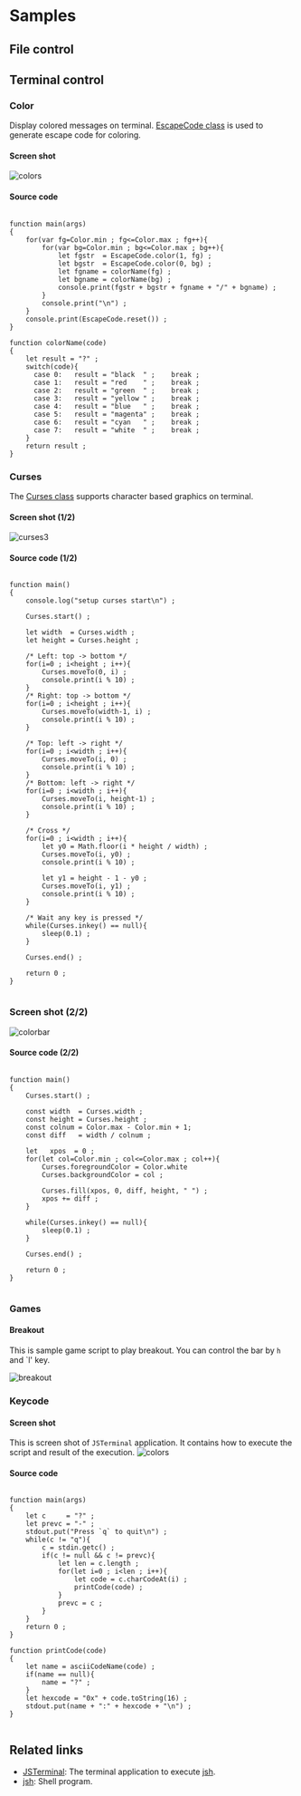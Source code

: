 

# Samples

## File control

## Terminal control
### Color
Display colored messages on terminal.
[EscapeCode class](https://github.com/steelwheels/KiwiScript/blob/master/KiwiLibrary/Document/Class/EscapeCode.md) is used to generate escape code for coloring.

#### Screen shot
![colors](colors.png)

#### Source code
````

function main(args)
{
	for(var fg=Color.min ; fg<=Color.max ; fg++){
		for(var bg=Color.min ; bg<=Color.max ; bg++){
			let fgstr  = EscapeCode.color(1, fg) ;
			let bgstr  = EscapeCode.color(0, bg) ;
			let fgname = colorName(fg) ;
			let bgname = colorName(bg) ;
			console.print(fgstr + bgstr + fgname + "/" + bgname) ;
		}
		console.print("\n") ;
	}
	console.print(EscapeCode.reset()) ;
}

function colorName(code)
{
	let result = "?" ;
	switch(code){
	  case 0:	result = "black  " ;	break ;
	  case 1:	result = "red    " ;	break ;
	  case 2:	result = "green  " ;	break ;
	  case 3:	result = "yellow " ;	break ;
	  case 4:	result = "blue   " ;	break ;
	  case 5:	result = "magenta" ;	break ;
	  case 6:	result = "cyan   " ;	break ;
	  case 7:	result = "white  " ;	break ;
	}
	return result ;
}

````

### Curses
The [Curses class](https://github.com/steelwheels/KiwiScript/blob/master/KiwiLibrary/Document/Class/Curses.md)
supports character based graphics on terminal.

#### Screen shot (1/2)
![curses3](curses3.png)

#### Source code (1/2)
````

function main()
{
	console.log("setup curses start\n") ;

	Curses.start() ;

	let width  = Curses.width ;
	let height = Curses.height ;

	/* Left: top -> bottom */
	for(i=0 ; i<height ; i++){
		Curses.moveTo(0, i) ;
		console.print(i % 10) ;
	}
	/* Right: top -> bottom */
	for(i=0 ; i<height ; i++){
		Curses.moveTo(width-1, i) ;
		console.print(i % 10) ;
	}

	/* Top: left -> right */
	for(i=0 ; i<width ; i++){
		Curses.moveTo(i, 0) ;
		console.print(i % 10) ;
	}
	/* Bottom: left -> right */
	for(i=0 ; i<width ; i++){
		Curses.moveTo(i, height-1) ;
		console.print(i % 10) ;
	}

	/* Cross */
	for(i=0 ; i<width ; i++){
		let y0 = Math.floor(i * height / width) ;
		Curses.moveTo(i, y0) ;
		console.print(i % 10) ;

		let y1 = height - 1 - y0 ;
		Curses.moveTo(i, y1) ;
		console.print(i % 10) ;
	}

	/* Wait any key is pressed */
	while(Curses.inkey() == null){
		sleep(0.1) ;
	}

	Curses.end() ;

	return 0 ;
}


````

### Screen shot (2/2)
![colorbar](colorbar.png)

#### Source code (2/2)
````

function main()
{
	Curses.start() ;

	const width  = Curses.width ;
	const height = Curses.height ;
	const colnum = Color.max - Color.min + 1;
	const diff   = width / colnum ;

	let   xpos  = 0 ;
	for(let col=Color.min ; col<=Color.max ; col++){
		Curses.foregroundColor = Color.white
		Curses.backgroundColor = col ;

		Curses.fill(xpos, 0, diff, height, " ") ;
		xpos += diff ;
	}

	while(Curses.inkey() == null){
		sleep(0.1) ;
	}

	Curses.end() ;

	return 0 ;
}


````

### Games

#### Breakout 
This is sample game script to play breakout. You can control the bar by `h` and `l' key.

![breakout](breakout.png)

### Keycode

#### Screen shot
This is screen shot of `JSTerminal` application.
It contains how to execute the script and result of the execution.
![colors](keycode2.png)

#### Source code
````

function main(args)
{
	let c     = "?" ;
	let prevc = "-" ;
	stdout.put("Press `q` to quit\n") ;
	while(c != "q"){
		c = stdin.getc() ;
		if(c != null && c != prevc){
			let len = c.length ;
			for(let i=0 ; i<len ; i++){
				let code = c.charCodeAt(i) ;
				printCode(code) ;
			}
			prevc = c ;
		}
	}
	return 0 ;
}

function printCode(code)
{
	let name = asciiCodeName(code) ;
	if(name == null){
		name = "?" ;
	}
	let hexcode = "0x" + code.toString(16) ;
	stdout.put(name + ":" + hexcode + "\n") ;
}


````

## Related links
* [JSTerminal](https://github.com/steelwheels/JSTerminal): The terminal application to execute [jsh](https://github.com/steelwheels/JSTools/blob/master/Document/jsh-lang.md).
* [jsh](https://github.com/steelwheels/JSTools/blob/master/Document/jsh-man.md): Shell program.

